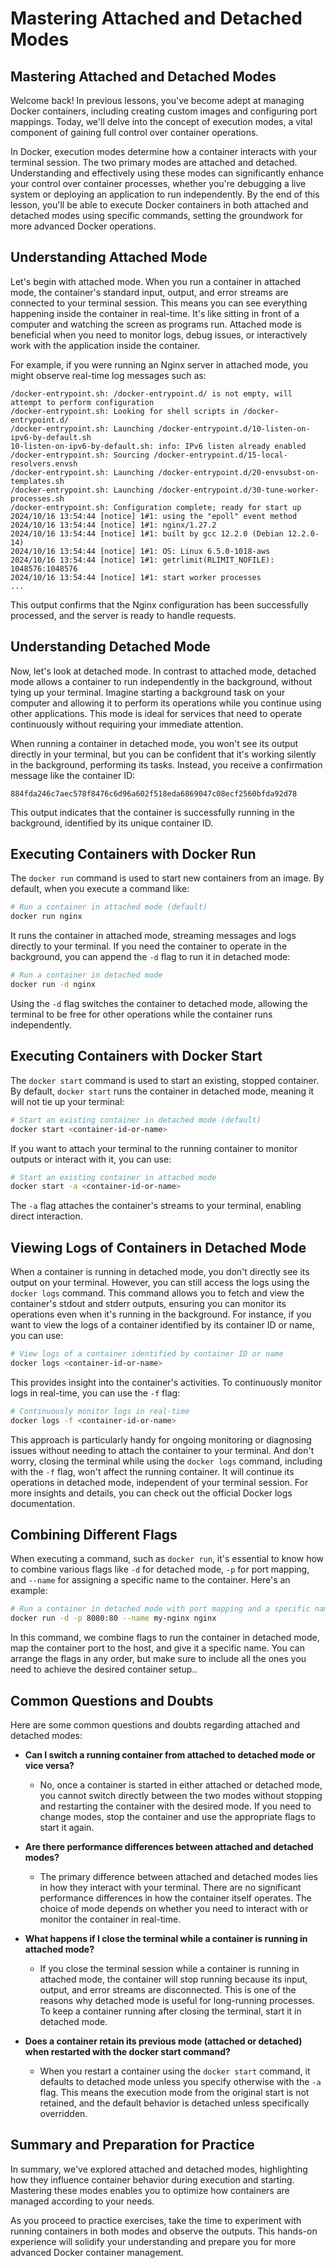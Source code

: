# Mastering Attached and Detached Modes

## Mastering Attached and Detached Modes
Welcome back! In previous lessons, you've become adept at managing Docker containers, including creating custom images and configuring port mappings. Today, we'll delve into the concept of execution modes, a vital component of gaining full control over container operations.

In Docker, execution modes determine how a container interacts with your terminal session. The two primary modes are attached and detached. Understanding and effectively using these modes can significantly enhance your control over container processes, whether you're debugging a live system or deploying an application to run independently. By the end of this lesson, you'll be able to execute Docker containers in both attached and detached modes using specific commands, setting the groundwork for more advanced Docker operations.

## Understanding Attached Mode
Let's begin with attached mode. When you run a container in attached mode, the container's standard input, output, and error streams are connected to your terminal session. This means you can see everything happening inside the container in real-time. It's like sitting in front of a computer and watching the screen as programs run. Attached mode is beneficial when you need to monitor logs, debug issues, or interactively work with the application inside the container.

For example, if you were running an Nginx server in attached mode, you might observe real-time log messages such as:

```Plain text
/docker-entrypoint.sh: /docker-entrypoint.d/ is not empty, will attempt to perform configuration
/docker-entrypoint.sh: Looking for shell scripts in /docker-entrypoint.d/
/docker-entrypoint.sh: Launching /docker-entrypoint.d/10-listen-on-ipv6-by-default.sh
10-listen-on-ipv6-by-default.sh: info: IPv6 listen already enabled
/docker-entrypoint.sh: Sourcing /docker-entrypoint.d/15-local-resolvers.envsh
/docker-entrypoint.sh: Launching /docker-entrypoint.d/20-envsubst-on-templates.sh
/docker-entrypoint.sh: Launching /docker-entrypoint.d/30-tune-worker-processes.sh
/docker-entrypoint.sh: Configuration complete; ready for start up
2024/10/16 13:54:44 [notice] 1#1: using the "epoll" event method
2024/10/16 13:54:44 [notice] 1#1: nginx/1.27.2
2024/10/16 13:54:44 [notice] 1#1: built by gcc 12.2.0 (Debian 12.2.0-14)
2024/10/16 13:54:44 [notice] 1#1: OS: Linux 6.5.0-1018-aws
2024/10/16 13:54:44 [notice] 1#1: getrlimit(RLIMIT_NOFILE): 1048576:1048576
2024/10/16 13:54:44 [notice] 1#1: start worker processes
...
```

This output confirms that the Nginx configuration has been successfully processed, and the server is ready to handle requests.

## Understanding Detached Mode
Now, let's look at detached mode. In contrast to attached mode, detached mode allows a container to run independently in the background, without tying up your terminal. Imagine starting a background task on your computer and allowing it to perform its operations while you continue using other applications. This mode is ideal for services that need to operate continuously without requiring your immediate attention.

When running a container in detached mode, you won't see its output directly in your terminal, but you can be confident that it's working silently in the background, performing its tasks. Instead, you receive a confirmation message like the container ID:

```Plain text
884fda246c7aec578f8476c6d96a602f518eda6869047c08ecf2560bfda92d78
```

This output indicates that the container is successfully running in the background, identified by its unique container ID.

## Executing Containers with Docker Run
The `docker run` command is used to start new containers from an image. By default, when you execute a command like:

```Bash
# Run a container in attached mode (default)
docker run nginx
```

It runs the container in attached mode, streaming messages and logs directly to your terminal. If you need the container to operate in the background, you can append the `-d` flag to run it in detached mode:

```Bash
# Run a container in detached mode
docker run -d nginx
```

Using the `-d` flag switches the container to detached mode, allowing the terminal to be free for other operations while the container runs independently.

## Executing Containers with Docker Start
The `docker start` command is used to start an existing, stopped container. By default, `docker start` runs the container in detached mode, meaning it will not tie up your terminal:

```Bash
# Start an existing container in detached mode (default)
docker start <container-id-or-name>
```

If you want to attach your terminal to the running container to monitor outputs or interact with it, you can use:

```Bash
# Start an existing container in attached mode
docker start -a <container-id-or-name>
```

The `-a` flag attaches the container's streams to your terminal, enabling direct interaction.

## Viewing Logs of Containers in Detached Mode
When a container is running in detached mode, you don't directly see its output on your terminal. However, you can still access the logs using the `docker logs` command. This command allows you to fetch and view the container's stdout and stderr outputs, ensuring you can monitor its operations even when it's running in the background. For instance, if you want to view the logs of a container identified by its container ID or name, you can use:

```Bash
# View logs of a container identified by container ID or name
docker logs <container-id-or-name>
```

This provides insight into the container's activities. To continuously monitor logs in real-time, you can use the `-f` flag:

```Bash
# Continuously monitor logs in real-time
docker logs -f <container-id-or-name>
```

This approach is particularly handy for ongoing monitoring or diagnosing issues without needing to attach the container to your terminal. And don't worry, closing the terminal while using the `docker logs` command, including with the `-f` flag, won't affect the running container. It will continue its operations in detached mode, independent of your terminal session. For more insights and details, you can check out the official Docker logs documentation.

## Combining Different Flags
When executing a command, such as `docker run`, it's essential to know how to combine various flags like `-d` for detached mode, `-p` for port mapping, and `--name` for assigning a specific name to the container. Here's an example:

```Bash
# Run a container in detached mode with port mapping and a specific name
docker run -d -p 8080:80 --name my-nginx nginx
```

In this command, we combine flags to run the container in detached mode, map the container port to the host, and give it a specific name. You can arrange the flags in any order, but make sure to include all the ones you need to achieve the desired container setup..

## Common Questions and Doubts
Here are some common questions and doubts regarding attached and detached modes:

* **Can I switch a running container from attached to detached mode or vice versa?**

    * No, once a container is started in either attached or detached mode, you cannot switch directly between the two modes without stopping and restarting the container with the desired mode. If you need to change modes, stop the container and use the appropriate flags to start it again.

* **Are there performance differences between attached and detached modes?**

    * The primary difference between attached and detached modes lies in how they interact with your terminal. There are no significant performance differences in how the container itself operates. The choice of mode depends on whether you need to interact with or monitor the container in real-time.

* **What happens if I close the terminal while a container is running in attached mode?**

    * If you close the terminal session while a container is running in attached mode, the container will stop running because its input, output, and error streams are disconnected. This is one of the reasons why detached mode is useful for long-running processes. To keep a container running after closing the terminal, start it in detached mode.

* **Does a container retain its previous mode (attached or detached) when restarted with the docker start command?**

    * When you restart a container using the `docker start` command, it defaults to detached mode unless you specify otherwise with the `-a` flag. This means the execution mode from the original start is not retained, and the default behavior is detached unless specifically overridden.

## Summary and Preparation for Practice
In summary, we've explored attached and detached modes, highlighting how they influence container behavior during execution and starting. Mastering these modes enables you to optimize how containers are managed according to your needs.

As you proceed to practice exercises, take the time to experiment with running containers in both modes and observe the outputs. This hands-on experience will solidify your understanding and prepare you for more advanced Docker container management.
